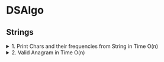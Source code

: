 # DSAlgo

## Strings
  
<details><summary>1. Print Chars and their frequencies from String in Time O(n) </summary>
<p>

![Alt text](images/printcharfreq.png?raw=true "Optional Title")

</p>
</details>

<details><summary>2. Valid Anagram in Time O(n) </summary>
<p>

![Alt text](images/anagram.png?raw=true "Optional Title")

</p>
</details>